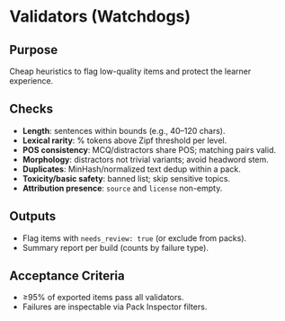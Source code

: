 # Validators (Watchdogs)

## Purpose

Cheap heuristics to flag low-quality items and protect the learner experience.

## Checks

- **Length**: sentences within bounds (e.g., 40–120 chars).
- **Lexical rarity**: % tokens above Zipf threshold per level.
- **POS consistency**: MCQ/distractors share POS; matching pairs valid.
- **Morphology**: distractors not trivial variants; avoid headword stem.
- **Duplicates**: MinHash/normalized text dedup within a pack.
- **Toxicity/basic safety**: banned list; skip sensitive topics.
- **Attribution presence**: `source` and `license` non-empty.

## Outputs

- Flag items with `needs_review: true` (or exclude from packs).
- Summary report per build (counts by failure type).

## Acceptance Criteria

- ≥95% of exported items pass all validators.
- Failures are inspectable via Pack Inspector filters.
